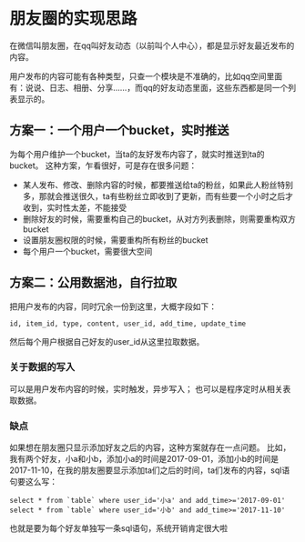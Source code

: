 
# 朋友圈的实现思路

在微信叫朋友圈，在qq叫好友动态（以前叫个人中心），都是显示好友最近发布的内容。

用户发布的内容可能有各种类型，只查一个模块是不准确的，比如qq空间里面有：说说、日志、相册、分享……，而qq的好友动态里面，这些东西都是同一个列表显示的。

## 方案一：一个用户一个bucket，实时推送

为每个用户维护一个bucket，当ta的友好发布内容了，就实时推送到ta的bucket。
这种方案，乍看很好，可是存在很多问题：

- 某人发布、修改、删除内容的时候，都要推送给ta的粉丝，如果此人粉丝特别多，那就会推送很久，ta有些粉丝立即收到了更新，而有些要一个小时之后才收到，实时性太差，不能接受
- 删除好友的时候，需要重构自己的bucket，从对方列表删除，则需要重构双方bucket
- 设置朋友圈权限的时候，需要重构所有粉丝的bucket
- 每个用户一个bucket，需要很大空间

## 方案二：公用数据池，自行拉取

把用户发布的内容，同时冗余一份到这里，大概字段如下：
```
id, item_id, type, content, user_id, add_time, update_time
```
然后每个用户根据自己好友的user_id从这里拉取数据。

### 关于数据的写入

可以是用户发布内容的时候，实时触发，异步写入；
也可以是程序定时从相关表取数据。

### 缺点

如果想在朋友圈只显示添加好友之后的内容，这种方案就存在一点问题。
比如，我有两个好友，小a和小b，添加小a的时间是2017-09-01，添加小b的时间是2017-11-10，在我的朋友圈要显示添加ta们之后的时间，ta们发布的内容，sql语句要这么写：
```
select * from `table` where user_id='小a' and add_time>='2017-09-01'
select * from `table` where user_id='小b' and add_time>='2017-11-10'
```
也就是要为每个好友单独写一条sql语句，系统开销肯定很大啦
